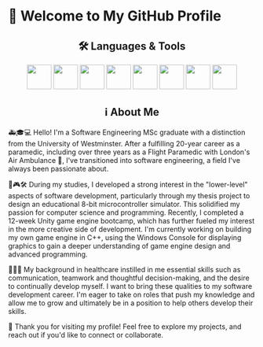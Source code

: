 # 👋 Welcome to My GitHub Profile  

<h2 align="center">🛠️ Languages & Tools</h2>  
<p align="center">
  <img src="https://img.shields.io/badge/C%2B%2B-%23f34b7d.svg?style=flat-square&logo=c%2B%2B&logoColor=white" height="50"/>
  <img src="https://img.shields.io/badge/Python-%233572A5.svg?style=flat-square&logo=python&logoColor=white" height="50"/>
  <img src="https://img.shields.io/badge/C%23-%23178600.svg?style=flat-square&logo=c-sharp&logoColor=white" height="50"/>
  <img src="https://img.shields.io/badge/p5.js-%23ED225D.svg?style=flat-square&logo=javascript&logoColor=white" height="50"/>
  <img src="https://img.shields.io/badge/Unity-%232D3E50.svg?style=flat-square&logo=unity&logoColor=white" height="50"/>
  <img src="https://img.shields.io/badge/Microcontrollers-%23f2f2f2.svg?style=flat-square&logo=arduino&logoColor=black" height="50"/>
  <img src="https://img.shields.io/badge/tkinter-%234EAA25.svg?style=flat-square&logo=python&logoColor=white" height="50"/>
  <img src="https://img.shields.io/badge/RStudio-%2375AADB.svg?style=flat-square&logo=rstudio&logoColor=white" height="50"/>
</p>

<h2 align="center">ℹ️ About Me</h2>  

🚑🎓💻 Hello! I'm a Software Engineering MSc graduate with a distinction from the University of Westminster. After a fulfilling 20-year career as a paramedic, including over three years as a Flight Paramedic with London's Air Ambulance 🚁, I've transitioned into software engineering, a field I've always been passionate about.

💾🎮🛠️ During my studies, I developed a strong interest in the "lower-level" aspects of software development, particularly through my thesis project to design an educational 8-bit microcontroller simulator. This solidified my passion for computer science and programming. Recently, I completed a 12-week Unity game engine bootcamp, which has further fueled my interest in the more creative side of development. I'm currently working on building my own game engine in C++, using the Windows Console for displaying graphics to gain a deeper understanding of game engine design and advanced programming.

🤝🌱🧠 My background in healthcare instilled in me essential skills such as communication, teamwork and thoughtful decision-making, and the desire to continually develop myself. I want to bring these qualities to my software development career. I'm eager to take on roles that push my knowledge and allow me to grow and ultimately be in a position to help others develop their skills. 

🚀 Thank you for visiting my profile! Feel free to explore my projects, and reach out if you'd like to connect or collaborate.
